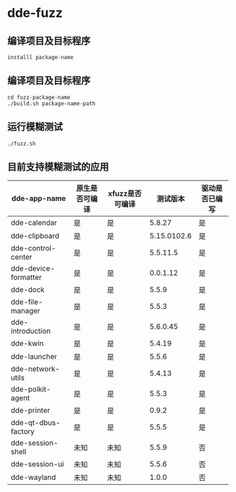 # dde-fuzz

## 编译项目及目标程序
```
installl package-name
```

## 编译项目及目标程序
```
cd fuzz-package-name
./build.sh package-name-path
```

## 运行模糊测试
```
./fuzz.sh 
```

## 目前支持模糊测试的应用

|dde-app-name|原生是否可编译|xfuzz是否可编译|测试版本|驱动是否已编写|
|---|---|---|---|---|
|dde-calendar|是|是|5.8.27|是|
|dde-clipboard|是|是|5.15.0102.6|是|
|dde-control-center|是|是|5.5.11.5|是|
|dde-device-formatter|是|是|0.0.1.12|是|
|dde-dock|是|是|5.5.9|是|
|dde-file-manager|是|是|5.5.3|是|
|dde-introduction|是|是|5.6.0.45|是|
|dde-kwin|是|是|5.4.19|是|
|dde-launcher|是|是|5.5.6|是|
|dde-network-utils|是|是|5.4.13|是|
|dde-polkit-agent|是|是|5.5.3|是|
|dde-printer|是|是|0.9.2|是|
|dde-qt-dbus-factory|是|是|5.5.5|是|
|dde-session-shell|未知|未知|5.5.9|否|
|dde-session-ui|未知|未知|5.5.6|否|
|dde-wayland|未知|未知|1.0.0|否|
